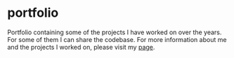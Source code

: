 # portfolio
Portfolio containing some of the projects I have worked on over the years. For some of them I can share the codebase.
For more information about me and the projects I worked on, please visit my [page](https://giovannilucente.github.io/portfolio/).
